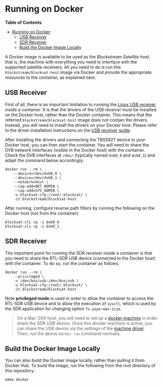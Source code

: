 # Running on Docker

<!-- markdown-toc start - Don't edit this section. Run M-x markdown-toc-generate-toc again -->
**Table of Contents**

- [Running on Docker](#running-on-docker)
    - [USB Receiver](#usb-receiver)
    - [SDR Receiver](#sdr-receiver)
    - [Build the Docker Image Locally](#build-the-docker-image-locally)

<!-- markdown-toc end -->

A Docker image is available to be used as the *Blockstream Satellite host*, that
is, the machine with everything you need to interface with the supported
satellite receivers. All you need to do is run this `blockstream/blocksat-host`
image via Docker and provide the appropriate resources to the container, as
explained next.

## USB Receiver

First of all, there is an important limitation to running the [Linux USB
receiver](../doc/tbs.md) inside a container. It is that the drivers of the USB
receiver must be installed on the Docker host, rather than the Docker
container. This means that the referred `blockstream/blocksat-host` image does
not contain the drivers. Instead, you will need to install the drivers on your
Docker host. Please refer to the driver installation instructions on the [USB
receiver guide](tbs.md#tbs-5927-drivers).

After installing the drivers and connecting the TBS5927 device to your Docker
host, you can then start the container. You will need to share the DVB network
interfaces (visible in the Docker host) with the container. Check the DVB
interfaces at `/dev/` (typically named `dvb0_0` and `dvb0_1`) and adapt the
command below accordingly:

```
docker run --rm \
	--device=/dev/dvb0_0 \
	--device=/dev/dvb0_1 \
	--network=host \
	--cap-add=NET_ADMIN \
	--cap-add=SYS_ADMIN \
	-v blocksat-cfg:/root/.blocksat/ \
	-it blockstream/blocksat-host
```

After running, configure reverse path filters by running the following on the
Docker host (not from the container):

```
blocksat-cli rp -i dvb0_0
blocksat-cli rp -i dvb0_1
```

## SDR Receiver

The important point for running the SDR receiver inside a container is that you
need to share the RTL-SDR USB device (connected to the Docker host) with the
container. To do so, run the container as follows:

```
docker run --rm \
	--privileged \
	-v /dev/bus/usb:/dev/bus/usb \
	-v blocksat-cfg:/root/.blocksat/ \
	-it blockstream/blocksat-host
```

Note **privileged mode** is used in order to allow the container to access the
RTL-SDR USB device and to allow the execution of `sysctl`, which is used by the
SDR application for changing option `fs.pipe-max-size`.

> On a Mac OSX host, you will need to set up a
> [docker-machine](https://docs.docker.com/machine/) in order share the SDR USB
> device. Once this docker-machine is active, you can share the USB device via
> the settings of the [machine
> driver](https://docs.docker.com/machine/drivers/). Then, run the above `docker
> run` command normally.


## Build the Docker Image Locally

You can also build the Docker image locally, rather than pulling it from Docker
Hub. To build the image, run the following from the root directory of this
repository:

```
make docker
```
